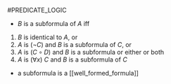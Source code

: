 #PREDICATE_LOGIC 
- $B$ is a subformula of $A$ iff
1. $B$ is identical to $A$, or
2. $A$ is $(\neg C)$ and $B$ is a subformula of $C$, or
3. $A$ is $(C \circ D)$ and $B$ is a subformula or either or both
4. $A$ is $(\forall x)$ $C$ and $B$ is a subformula of $C$

- a subformula is a [[well_formed_formula]]